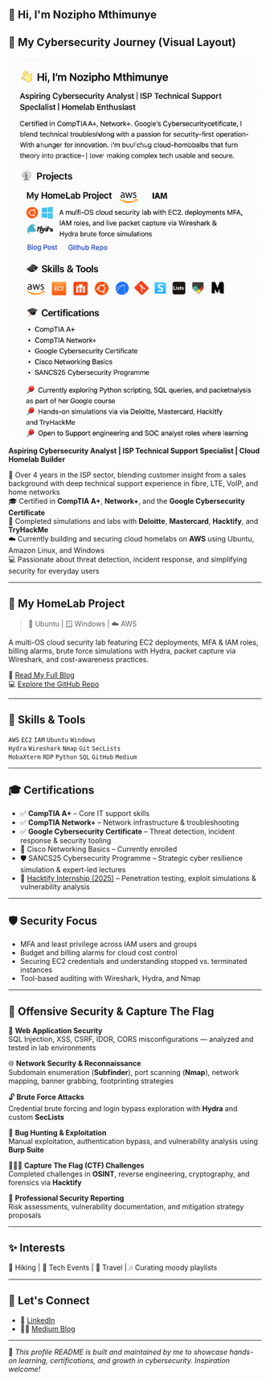 ## 👋 Hi, I'm Nozipho Mthimunye

## 🧭 My Cybersecurity Journey (Visual Layout)

![Profile Diagram](https://github.com/Nozipho-Mth/Nozipho-Mth/blob/main/profile-diagram.png.png)


**Aspiring Cybersecurity Analyst | ISP Technical Support Specialist | Cloud Homelab Builder**

🔐 Over 4 years in the ISP sector, blending customer insight from a sales background with deep technical support experience in fibre, LTE, VoIP, and home networks  
🎓 Certified in **CompTIA A+**, **Network+**, and the **Google Cybersecurity Certificate**  
🧠 Completed simulations and labs with **Deloitte**, **Mastercard**, **Hacktify**, and **TryHackMe**  
☁️ Currently building and securing cloud homelabs on **AWS** using Ubuntu, Amazon Linux, and Windows  
💻 Passionate about threat detection, incident response, and simplifying security for everyday users

---

## 📡 My HomeLab Project  
> 🐧 Ubuntu | 🪟 Windows | ☁️ AWS  

A multi-OS cloud security lab featuring EC2 deployments, MFA & IAM roles, billing alarms, brute force simulations with Hydra, packet capture via Wireshark, and cost-awareness practices.

📖 [Read My Full Blog](https://medium.com/@noziphopmthimunye/building-and-securing-my-first-cloud-homelab-on-aws-linux-ubuntu-windows-eb825be7071c)  
💻 [Explore the GitHub Repo](https://github.com/Nozipho-Mth/My-HomeLab-Project)

---

## 🔧 Skills & Tools

`AWS` `EC2` `IAM` `Ubuntu` `Windows`  
`Hydra` `Wireshark` `Nmap` `Git` `SecLists`  
`MobaXterm` `RDP` `Python` `SQL` `GitHub` `Medium`

---

## 🎓 Certifications

- ✅ **CompTIA A+** – Core IT support skills  
- ✅ **CompTIA Network+** – Network infrastructure & troubleshooting  
- ✅ **Google Cybersecurity Certificate** – Threat detection, incident response & security tooling  
- 🧩 Cisco Networking Basics – Currently enrolled  
- 🛡️ SANCS25 Cybersecurity Programme – Strategic cyber resilience simulation & expert-led lectures  
- 🧪 [Hacktify Internship (2025)](https://www.linkedin.com/posts/activity-7305641840261685248-0pus?utm_source=share&utm_medium=member_desktop) – Penetration testing, exploit simulations & vulnerability analysis

---

## 🛡️ Security Focus

- MFA and least privilege across IAM users and groups  
- Budget and billing alarms for cloud cost control  
- Securing EC2 credentials and understanding stopped vs. terminated instances  
- Tool-based auditing with Wireshark, Hydra, and Nmap  

---

## 🧪 Offensive Security & Capture The Flag

🚀 **Web Application Security**  
SQL Injection, XSS, CSRF, IDOR, CORS misconfigurations — analyzed and tested in lab environments

🌐 **Network Security & Reconnaissance**  
Subdomain enumeration (**Subfinder**), port scanning (**Nmap**), network mapping, banner grabbing, footprinting strategies

🔓 **Brute Force Attacks**  
Credential brute forcing and login bypass exploration with **Hydra** and custom **SecLists**

🎯 **Bug Hunting & Exploitation**  
Manual exploitation, authentication bypass, and vulnerability analysis using **Burp Suite**

🕵🏽‍♀️ **Capture The Flag (CTF) Challenges**  
Completed challenges in **OSINT**, reverse engineering, cryptography, and forensics via **Hacktify**

📜 **Professional Security Reporting**  
Risk assessments, vulnerability documentation, and mitigation strategy proposals

---

## ✨ Interests

🌄 Hiking | 🧠 Tech Events | 🧳 Travel | 🎶 Curating moody playlists

---

## 🔗 Let's Connect

- 💼 [LinkedIn](https://www.linkedin.com/in/nozipho-mthimunye/)  
- ✍🏽 [Medium Blog](https://medium.com/@noziphopmthimunye)

---

📌 *This profile README is built and maintained by me to showcase hands-on learning, certifications, and growth in cybersecurity. Inspiration welcome!*

